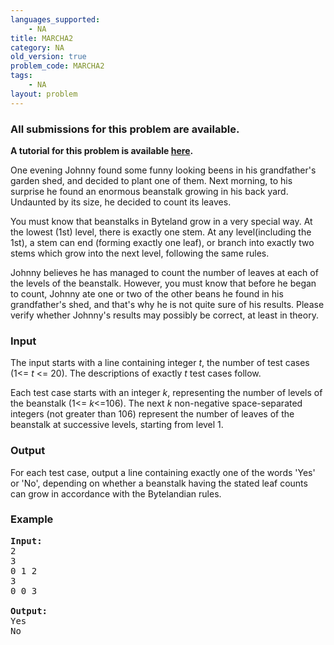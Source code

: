 ```yaml
---
languages_supported:
    - NA
title: MARCHA2
category: NA
old_version: true
problem_code: MARCHA2
tags:
    - NA
layout: problem
---
```

###  All submissions for this problem are available. 

**A tutorial for this problem is available [here](/wiki/tutorial-johnny-and-bean-stalk "here").**

One evening Johnny found some funny looking beens in his grandfather's garden shed, and decided to plant one of them. Next morning, to his surprise he found an enormous beanstalk growing in his back yard. Undaunted by its size, he decided to count its leaves.

You must know that beanstalks in Byteland grow in a very special way. At the lowest (1st) level, there is exactly one stem. At any level(including the 1st), a stem can end (forming exactly one leaf), or branch into exactly two stems which grow into the next level, following the same rules.

Johnny believes he has managed to count the number of leaves at each of the levels of the beanstalk. However, you must know that before he began to count, Johnny ate one or two of the other beans he found in his grandfather's shed, and that's why he is not quite sure of his results. Please verify whether Johnny's results may possibly be correct, at least in theory.

### Input

The input starts with a line containing integer _t_, the number of test cases (1<= _t_ <= 20). The descriptions of exactly _t_ test cases follow.

Each test case starts with an integer _k_, representing the number of levels of the beanstalk (1<= _k_<=106). The next _k_ non-negative space-separated integers (not greater than 106) represent the number of leaves of the beanstalk at successive levels, starting from level 1.

### Output

For each test case, output a line containing exactly one of the words 'Yes' or 'No', depending on whether a beanstalk having the stated leaf counts can grow in accordance with the Bytelandian rules.

### Example

<pre><b>Input:</b>
2
3
0 1 2
3
0 0 3

<b>Output:</b>
Yes
No

</pre>